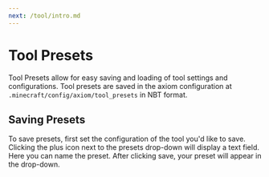 ```yaml
---
next: /tool/intro.md
---
```


# Tool Presets

Tool Presets allow for easy saving and loading of tool settings and configurations. Tool presets are saved in the axiom configuration at `.minecraft/config/axiom/tool_presets` in NBT format.

## Saving Presets

To save presets, first set the configuration of the tool you'd like to save. Clicking the plus icon next to the presets drop-down will display a text field. Here you can name the preset. After clicking save, your preset will appear in the drop-down.
